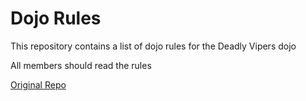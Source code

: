 Dojo Rules
==========

This repository contains a list of dojo rules for the Deadly Vipers dojo

All members should read the rules

[Original Repo](https://github.com/deadlyvipers)

